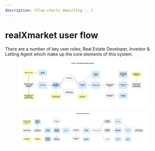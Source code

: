 ```yaml
---
description: (Flow charts depicting ...)
---
```


# realXmarket user flow

There are a number of key user roles; Real Estate Developer, Investor & Letting Agent which make up the core elements of this system.

<figure><img src="../../.gitbook/assets/Real Estate Developer Screens.jpg" alt=""><figcaption></figcaption></figure>

<figure><img src="../../.gitbook/assets/Letting Agent Renting Process.jpg" alt=""><figcaption></figcaption></figure>
